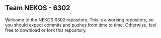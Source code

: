 ## Team NEKOS - 6302 
Welcome to the NEKOS 6302 repository. This is a working repository, so you should expect commits and pushes from time to time. Otherwise, feel free to download or fork this repository. 

